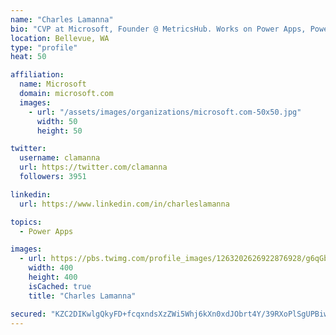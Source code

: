 ```yaml
---
name: "Charles Lamanna"
bio: "CVP at Microsoft, Founder @ MetricsHub. Works on Power Apps, Power Automate, Power Virtual Agent, Common Data Service and Dynamics 365."
location: Bellevue, WA
type: "profile"
heat: 50

affiliation:
  name: Microsoft
  domain: microsoft.com
  images:
    - url: "/assets/images/organizations/microsoft.com-50x50.jpg"
      width: 50
      height: 50

twitter:
  username: clamanna
  url: https://twitter.com/clamanna
  followers: 3951

linkedin:
  url: https://www.linkedin.com/in/charleslamanna

topics:
  - Power Apps

images:
  - url: https://pbs.twimg.com/profile_images/1263202626922876928/g6qGbHZ-_400x400.jpg
    width: 400
    height: 400
    isCached: true
    title: "Charles Lamanna"

secured: "KZC2DIKwlgQkyFD+fcqxndsXzZWi5Whj6kXn0xdJObrt4Y/39RXoPlSgUPBiwAnxv5l8VaUARJZIeRSeRBF0OgGBDLD211kVRgGD7Z4rj8z9psAtTO8sYsI4b0DxjojrmKo7yiqD4de3anvyd5OzNujMHQEeLBlwtgGJ7hvlSxf32q7cUgNE+HEnm6hMTxUPWCQnL+U/OG9Ne0LIxToBd8JfbGZvNXrBgexTrb0G9dCzYInj/xdqblIqy9BTwklUluXP15kmVYbXph8rgO5rDn0QnmlLR6E2Q9kPr2oE03o8jBt+lLMJigmtVDIC2lkJDn9BoD9u6IQr8q7PCPSlYw+ni2NEDw+ICdDlv//T3kUfZbvk5wP83G9nufcFr4P7F21C3BNiynTViKR0zxJuVhXvFyXCwBg+XHvj3QGoCBY=;l5LhWvNKM76hHpykrBu3HQ=="
---
```


